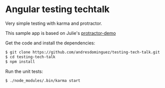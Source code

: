 Angular testing techtalk
========================

Very simple testing with karma and protractor.

This sample app is based on Julie's [protractor-demo](https://github.com/juliemr/protractor-demo)

Get the code and install the dependencies:

```sh
$ git clone https://github.com/andresdominguez/testing-tech-talk.git
$ cd testing-tech-talk
$ npm install
```

Run the unit tests:

```sh
$ ./node_modules/.bin/karma start
```
